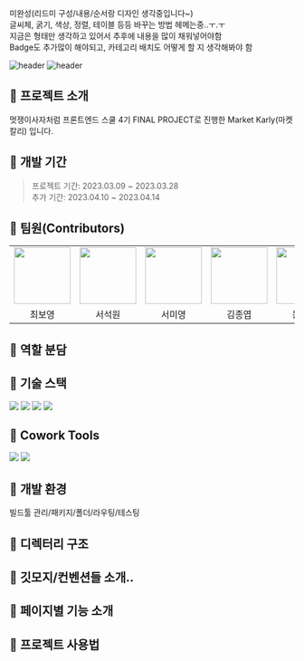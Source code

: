 미완성(리드미 구성/내용/순서랑 디자인 생각중입니다~)<br/>
글씨체, 굵기, 색상, 정렬, 테이블 등등 바꾸는 방법 헤메는중..ㅜ.ㅜ<br/>
지금은 형태만 생각하고 있어서 추후에 내용을 많이 채워넣어야함<br/>
Badge도 추가많이 해야되고, 카테고리 배치도 어떻게 할 지 생각해봐야 함

![header](https://capsule-render.vercel.app/api?type=waving&color=0:5F0080,100:FFFFFF)
![header](https://capsule-render.vercel.app/api?text=Market%20Karly&fontAlign=70&=Desc&descAlign=20)

## 🦁 프로젝트 소개
멋쟁이사자처럼 프론트엔드 스쿨 4기 FINAL PROJECT로 진행한 Market Karly(마켓칼리) 입니다.

## 🦁 개발 기간
> 프로젝트 기간: 2023.03.09 ~ 2023.03.28<br/>
> 추가 기간: 2023.04.10 ~ 2023.04.14

## 🦁 팀원(Contributors)
<table>
  <tbody>
    <tr>
      <td align="center">
        <a href="https://github.com/kelly121212">
          <img src="https://github.com/kelly121212.png" width="100">
        </a>
      <td align="center">
        <a href="https://github.com/ssw6750">
          <img src="https://github.com/ssw6750.png" width="100">
        </a>
      </td>
      <td align="center">
        <a href="https://github.com/SeoMiYoung">
          <img src="https://github.com/SeoMiYoung.png" width="100">
        </a>
      </td>
      <td align="center">
        <a href="https://github.com/PracticeKJY">
          <img src="https://github.com/PracticeKJY.png" width="100">
        </a>
      </td>
      <td align="center">
        <a href="https://github.com/tkdkfkgk">
          <img src="https://github.com/tkdkfkgk.png" width="100">
        </a>
      </td>
    </tr>
    <tr>
      <td align="center">최보영</td>
      <td align="center">서석원</td>
      <td align="center">서미영</td>
      <td align="center">김종엽</td>
      <td align="center">문진기</td>
    </tr>
  </tbody>
</table>

## 🦁 역할 분담

## 🦁 기술 스택
<div>
<img src="https://img.shields.io/badge/html5-E34F26?style=for-the-badge&logo=html5&logoColor=white">
<img src="https://img.shields.io/badge/css-1572B6?style=for-the-badge&logo=css3&logoColor=white">
<img src="https://img.shields.io/badge/javascript-F7DF1E?style=for-the-badge&logo=javascript&logoColor=black">
<img src="https://img.shields.io/badge/react-61DAFB?style=for-the-badge&logo=react&logoColor=black">
</div>

## 🦁 Cowork Tools
<div>
<img src="https://img.shields.io/badge/github-181717?style=for-the-badge&logo=github&logoColor=white">
<img src="https://img.shields.io/badge/git-F05032?style=for-the-badge&logo=git&logoColor=white">
</div>

## 🦁 개발 환경
빌드툴 관리/패키지/폴더/라우팅/테스팅

## 🦁 디렉터리 구조
## 🦁 깃모지/컨벤션들 소개..
## 🦁 페이지별 기능 소개
## 🦁 프로젝트 사용법



<!-- ![footer](https://capsule-render.vercel.app/api?section=footer&type=waving&color=0:FFFFFF,100:5F0080) -->
